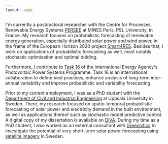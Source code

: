 ```yaml
---
layout: page
---
```


I'm currently a postdoctoral researcher with the Centre for Processes, Renewable Energy Systems [PERSEE](https://www.persee.minesparis.psl.eu/Accueil/Presentation/) at MINES Paris, PSL University, in France. My research focuses on probabilistic forecasting of renewable energy generation, especially distributed solar power and wind power, in the frame of the European Horizon 2020 project [Smart4RES](https://www.smart4res.eu). Besides that, I work on applications of probabilistic forecasting as well, most notably stochastic optimisation and optimal bidding.

Furthermore, I contribute to [Task 16](https://iea-pvps.org/research-tasks/solar-resource-for-high-penetration-and-large-scale-applications/) of the International Energy Agency's Photovoltaic Power Systems Programme. Task 16 is an international collaboration to define best practises, enhance analysis of long-term inter-annual variability and improve probabilistic and variability forecasting.

Prior to my current employment, I was as a PhD student with the [Department of Civil and Industrial Engineering](https://www.cie.uu.se/?languageId=1) at Uppsala University in Sweden. There, my research focused on spatio-temporal probabilistic forecasting of solar power and electricity demand in the built environment, as well as applications thereof such as stochastic model predictive control. A digital copy of my dissertation is available on [DiVA](https://uu.diva-portal.org/smash/record.jsf?pid=diva2:1502409). During my time as a PhD student, I also worked as an external consultant with [Greenlytics](https://greenlytics.io) to investigate the potential of very short-term solar power forecasting using [satellite imagery](https://github.com/rebase-energy/satellite-forecast) in Sweden.